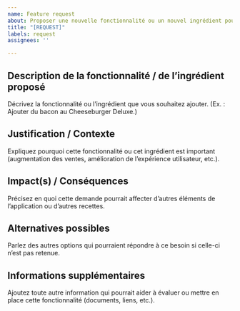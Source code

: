 ```yaml
---
name: Feature request
about: Proposer une nouvelle fonctionnalité ou un nouvel ingrédient pour un burger.
title: "[REQUEST]"
labels: request
assignees: ''

---
```


## Description de la fonctionnalité / de l’ingrédient proposé
Décrivez la fonctionnalité ou l’ingrédient que vous souhaitez ajouter. (Ex. : Ajouter du bacon au Cheeseburger Deluxe.)

## Justification / Contexte
Expliquez pourquoi cette fonctionnalité ou cet ingrédient est important (augmentation des ventes, amélioration de l’expérience utilisateur, etc.).

## Impact(s) / Conséquences
Précisez en quoi cette demande pourrait affecter d’autres éléments de l’application ou d’autres recettes.

## Alternatives possibles
Parlez des autres options qui pourraient répondre à ce besoin si celle-ci n’est pas retenue.

## Informations supplémentaires
Ajoutez toute autre information qui pourrait aider à évaluer ou mettre en place cette fonctionnalité (documents, liens, etc.).
